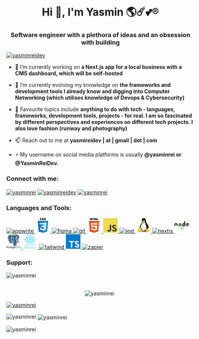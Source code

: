 <h1 align="center">Hi 👋, I'm Yasmin 🌎☄️💕®</h1>
<h3 align="center">Software engineer with a plethora of ideas and an obsession with building</h3>

<p align="left"> <a href="https://twitter.com/yasminreidev" target="blank"><img src="https://img.shields.io/twitter/follow/yasminreidev?logo=twitter&style=for-the-badge" alt="yasminreidev" /></a> </p>

- 🔭 I’m currently working on **a Next.js app for a local business with a CMS dashboard, which will be self-hosted**

- 🌱 I’m currently evolving my knowledge on **the frameworks and development tools I already know and digging into Computer Networking (which utilises knowledge of Devops & Cybersecurity)**

- 💬 Favourite topics include **anything to do with tech - languages, frameworks, development tools, projects - for real. I am so fascinated by different perspectives and experiences on different tech projects. I also love fashion (runway and photography)**

- 📫 Reach out to me at **yasmireidev | at | gmail | dot | com**

- ⚡ My username on social media platforms is usually **@yasminrei or @YasminReiDev.**

<h3 align="left">Connect with me:</h3>
<p align="left">
<a href="https://dev.to/yasminrei" target="blank"><img align="center" src="https://raw.githubusercontent.com/rahuldkjain/github-profile-readme-generator/master/src/images/icons/Social/devto.svg" alt="yasminrei" height="30" width="40" /></a>
<a href="https://twitter.com/yasminreidev" target="blank"><img align="center" src="https://raw.githubusercontent.com/rahuldkjain/github-profile-readme-generator/master/src/images/icons/Social/twitter.svg" alt="yasminreidev" height="30" width="40" /></a>
<a href="https://linkedin.com/in/yasminrei" target="blank"><img align="center" src="https://raw.githubusercontent.com/rahuldkjain/github-profile-readme-generator/master/src/images/icons/Social/linked-in-alt.svg" alt="yasminrei" height="30" width="40" /></a>
</p>

<h3 align="left">Languages and Tools:</h3>
<p align="left"> <a href="https://appwrite.io" target="_blank" rel="noreferrer"> <img src="https://www.vectorlogo.zone/logos/appwriteio/appwriteio-icon.svg" alt="appwrite" width="40" height="40"/> </a> <a href="https://www.w3schools.com/css/" target="_blank" rel="noreferrer"> <img src="https://raw.githubusercontent.com/devicons/devicon/master/icons/css3/css3-original-wordmark.svg" alt="css3" width="40" height="40"/> </a> <a href="https://www.figma.com/" target="_blank" rel="noreferrer"> <img src="https://www.vectorlogo.zone/logos/figma/figma-icon.svg" alt="figma" width="40" height="40"/> </a> <a href="https://git-scm.com/" target="_blank" rel="noreferrer"> <img src="https://www.vectorlogo.zone/logos/git-scm/git-scm-icon.svg" alt="git" width="40" height="40"/> </a> <a href="https://www.w3.org/html/" target="_blank" rel="noreferrer"> <img src="https://raw.githubusercontent.com/devicons/devicon/master/icons/html5/html5-original-wordmark.svg" alt="html5" width="40" height="40"/> </a> <a href="https://developer.mozilla.org/en-US/docs/Web/JavaScript" target="_blank" rel="noreferrer"> <img src="https://raw.githubusercontent.com/devicons/devicon/master/icons/javascript/javascript-original.svg" alt="javascript" width="40" height="40"/> </a> <a href="https://jestjs.io" target="_blank" rel="noreferrer"> <img src="https://www.vectorlogo.zone/logos/jestjsio/jestjsio-icon.svg" alt="jest" width="40" height="40"/> </a> <a href="https://www.linux.org/" target="_blank" rel="noreferrer"> <img src="https://raw.githubusercontent.com/devicons/devicon/master/icons/linux/linux-original.svg" alt="linux" width="40" height="40"/> </a> <a href="https://nextjs.org/" target="_blank" rel="noreferrer"> <img src="https://cdn.worldvectorlogo.com/logos/nextjs-2.svg" alt="nextjs" width="40" height="40"/> </a> <a href="https://nodejs.org" target="_blank" rel="noreferrer"> <img src="https://raw.githubusercontent.com/devicons/devicon/master/icons/nodejs/nodejs-original-wordmark.svg" alt="nodejs" width="40" height="40"/> </a> <a href="https://www.postgresql.org" target="_blank" rel="noreferrer"> <img src="https://raw.githubusercontent.com/devicons/devicon/master/icons/postgresql/postgresql-original-wordmark.svg" alt="postgresql" width="40" height="40"/> </a> <a href="https://reactjs.org/" target="_blank" rel="noreferrer"> <img src="https://raw.githubusercontent.com/devicons/devicon/master/icons/react/react-original-wordmark.svg" alt="react" width="40" height="40"/> </a> <a href="https://tailwindcss.com/" target="_blank" rel="noreferrer"> <img src="https://www.vectorlogo.zone/logos/tailwindcss/tailwindcss-icon.svg" alt="tailwind" width="40" height="40"/> </a> <a href="https://www.typescriptlang.org/" target="_blank" rel="noreferrer"> <img src="https://raw.githubusercontent.com/devicons/devicon/master/icons/typescript/typescript-original.svg" alt="typescript" width="40" height="40"/> </a> <a href="https://zapier.com" target="_blank" rel="noreferrer"> <img src="https://www.vectorlogo.zone/logos/zapier/zapier-icon.svg" alt="zapier" width="40" height="40"/> </a> </p>

<h3 align="left">Support:</h3>
<p><a href="https://ko-fi.com/yasminrei"> <img align="left" src="https://cdn.ko-fi.com/cdn/kofi3.png?v=3" height="50" width="210" alt="yasminrei" /></a></p><br><br>

<p align="left"> <img src="https://komarev.com/ghpvc/?username=yasminrei&label=Profile%20views&color=0e75b6&style=flat" alt="yasminrei" /> </p>
<p align="left"> <a href="https://github.com/ryo-ma/github-profile-trophy"><img src="https://github-profile-trophy.vercel.app/?username=yasminrei" alt="yasminrei" /></a> </p>
<p><img align="left" src="https://github-readme-stats.vercel.app/api/top-langs?username=yasminrei&show_icons=true&locale=en&layout=compact" alt="yasminrei" /></p>
<p>&nbsp;<img align="center" src="https://github-readme-stats.vercel.app/api?username=yasminrei&show_icons=true&locale=en" alt="yasminrei" /></p>
<p><img align="center" src="https://github-readme-streak-stats.herokuapp.com/?user=yasminrei&" alt="yasminrei" /></p>

